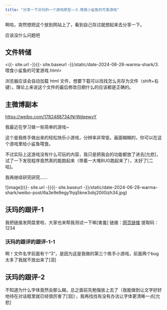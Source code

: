 ```yaml
---
title: "分享一下沃玛的一个游戏原型——3.喂食小鲨鱼的可爱游戏"
---
```


啊哈，突然想把这个放到网站上了，看到自己存过就想起来去分享一下。

应该没什么问题吧

## 文件转储

<{{- site.url -}}{{- site.baseurl -}}/static/date-2024-06-28-warma-shark/3.喂食小鲨鱼的可爱游戏.html>

浏览器应该会自动加载 html 文件，想要下载可以找找怎么另存为文件（shift+右键）。理论上来说这个文件的最后修改日期什么的应该都是正确的。

## 主微博副本

<https://weibo.com/1782488734/NrWdeewvY>

我最近在学习做一些简单的游戏~

这个是我练手做出来的轻松快乐小游戏，分辨率非常低，画面糊糊的，你可以在这个游戏里给小鲨鱼喂食。

不过实际上这游戏没有什么可玩的内容，我只是把我会的功能都放了进去[允悲]，试了一下发现程序竟然真的能跑起来（带着一大堆BUG跑起来了），太好了[二哈]。

我再继续研究研究……

![image]({{- site.url -}}{{- site.baseurl -}}/static/date-2024-06-28-warma-shark/weibo-post/6a3e9e9egy1hjq5kne3obj20il0izh34.jpg)

## 沃玛的跟评-1

我把链接发网盘里啦，大家也来帮我测试一下嘛[害羞] 链接：[网页链接](https://weibo.cn/sinaurl?u=https%3A%2F%2Fpan.baidu.com%2Fs%2F1sBIVnNi2WEwWRDwyZYLu1w%3Fpwd%3D1234) 提取码：1234

### 沃玛的跟评的跟评-1-1

啊！文件名字前面有个“3”，是因为这是我做的第三个练手小游戏，前面两个bug太多了我就不放出来了[泪]

## 沃玛的跟评-2

不知道为什么字体竟然会那么糊，总之面前先勉强放上去了（我能做到让文字好好地待在对话框里就已经很厉害了[泪]），我再找找有没有办法让字体更清晰一点[允悲]
